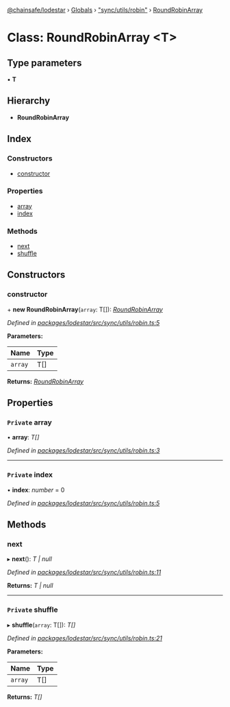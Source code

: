 [@chainsafe/lodestar](../README.md) › [Globals](../globals.md) › ["sync/utils/robin"](../modules/_sync_utils_robin_.md) › [RoundRobinArray](_sync_utils_robin_.roundrobinarray.md)

# Class: RoundRobinArray <**T**>

## Type parameters

▪ **T**

## Hierarchy

* **RoundRobinArray**

## Index

### Constructors

* [constructor](_sync_utils_robin_.roundrobinarray.md#constructor)

### Properties

* [array](_sync_utils_robin_.roundrobinarray.md#private-array)
* [index](_sync_utils_robin_.roundrobinarray.md#private-index)

### Methods

* [next](_sync_utils_robin_.roundrobinarray.md#next)
* [shuffle](_sync_utils_robin_.roundrobinarray.md#private-shuffle)

## Constructors

###  constructor

\+ **new RoundRobinArray**(`array`: T[]): *[RoundRobinArray](_sync_utils_robin_.roundrobinarray.md)*

*Defined in [packages/lodestar/src/sync/utils/robin.ts:5](https://github.com/ChainSafe/lodestar/blob/f41191172/packages/lodestar/src/sync/utils/robin.ts#L5)*

**Parameters:**

Name | Type |
------ | ------ |
`array` | T[] |

**Returns:** *[RoundRobinArray](_sync_utils_robin_.roundrobinarray.md)*

## Properties

### `Private` array

• **array**: *T[]*

*Defined in [packages/lodestar/src/sync/utils/robin.ts:3](https://github.com/ChainSafe/lodestar/blob/f41191172/packages/lodestar/src/sync/utils/robin.ts#L3)*

___

### `Private` index

• **index**: *number* = 0

*Defined in [packages/lodestar/src/sync/utils/robin.ts:5](https://github.com/ChainSafe/lodestar/blob/f41191172/packages/lodestar/src/sync/utils/robin.ts#L5)*

## Methods

###  next

▸ **next**(): *T | null*

*Defined in [packages/lodestar/src/sync/utils/robin.ts:11](https://github.com/ChainSafe/lodestar/blob/f41191172/packages/lodestar/src/sync/utils/robin.ts#L11)*

**Returns:** *T | null*

___

### `Private` shuffle

▸ **shuffle**(`array`: T[]): *T[]*

*Defined in [packages/lodestar/src/sync/utils/robin.ts:21](https://github.com/ChainSafe/lodestar/blob/f41191172/packages/lodestar/src/sync/utils/robin.ts#L21)*

**Parameters:**

Name | Type |
------ | ------ |
`array` | T[] |

**Returns:** *T[]*
